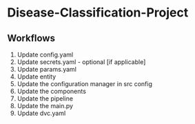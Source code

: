 # Disease-Classification-Project

## Workflows
1. Update config.yaml
2. Update secrets.yaml - optional [if applicable]
3. Update params.yaml
4. Update entity
5. Update the configuration manager in src config
6. Update the components
7. Update the pipeline
8. Update the main.py
9. Update dvc.yaml